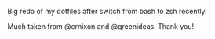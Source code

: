 Big redo of my dotfiles after switch from bash to zsh recently.

Much taken from @crnixon and @greenideas. Thank you!